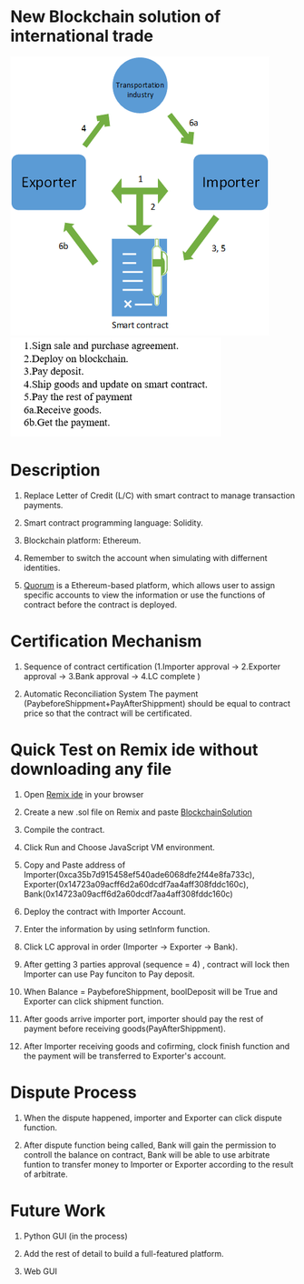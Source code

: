 # New Blockchain solution of international trade

![image](https://github.com/hhh2012aa/55564/blob/master/44834455_1217049235110214_847730508761661440_n.png?raw=true) ![image](https://github.com/hhh2012aa/55564/blob/master/123456.png?raw=true) 
       
      

# Description

1. Replace Letter of Credit (L/C) with smart contract to manage transaction payments.

2. Smart contract programming language: Solidity.

3. Blockchain platform: Ethereum.

4. Remember to switch the account when simulating with differnent identities. 

5. [Quorum](https://github.com/jpmorganchase/quorum) is a Ethereum-based platform, which allows user to assign specific accounts to view the information or use the functions of contract before the contract is deployed.

# Certification Mechanism
1. Sequence of contract certification (1.Importer approval -> 2.Exporter approval -> 3.Bank approval -> 4.LC complete )

2. Automatic Reconciliation System
The payment (PaybeforeShippment+PayAfterShippment) should be equal to contract price so that the contract will be certificated.

# Quick Test on Remix ide without downloading any file
1. Open [Remix ide]( https://ethereum.github.io/browser-solidity/#optimize=false) in your browser

2. Create a new .sol file on Remix and paste [BlockchainSolution](https://gist.githubusercontent.com/hhh2012aa/b72338cdbb2949a764acdad4ca2682a8/raw/b0382080907d8ed829aac26e4c5f2e5161684dc9/BlockchainSolution1114.sol) 

3. Compile the contract.

4. Click Run and Choose JavaScript VM environment.

5. Copy and Paste address of Importer(0xca35b7d915458ef540ade6068dfe2f44e8fa733c), Exporter(0x14723a09acff6d2a60dcdf7aa4aff308fddc160c), Bank(0x14723a09acff6d2a60dcdf7aa4aff308fddc160c)

6. Deploy the contract with Importer Account.

7. Enter the information by using setInform function.

8. Click LC approval in order (Importer -> Exporter -> Bank).

9. After getting 3 parties approval (sequence = 4) , contract will lock then Importer can use Pay funciton to Pay deposit.

10. When Balance = PaybeforeShippment, boolDeposit will be True and Exporter can click shipment function.

11. After goods arrive importer port, importer should pay the rest of payment before receiving goods(PayAfterShippment).

12. After Importer receiving goods and cofirming, clock finish function and the payment will be transferred to Exporter's account.

# Dispute Process
1. When the dispute happened, importer and Exporter can click dispute function.

2. After dispute function being called, Bank will gain the permission to controll the balance on contract, 
Bank will be able to use arbitrate funtion to transfer money to Importer or Exporter  according to the result of arbitrate.

# Future Work
1. Python GUI (in the process)

2. Add the rest of detail to build a full-featured platform.

3. Web GUI

